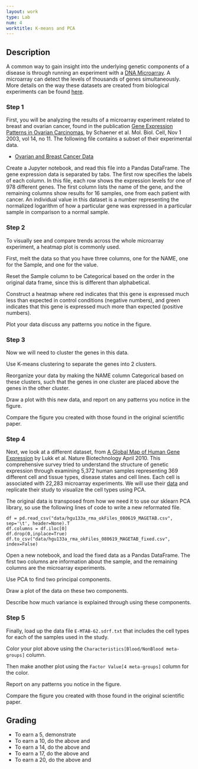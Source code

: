 ```yaml
---
layout: work
type: Lab
num: 4
worktitle: K-means and PCA
---
```


## Description

A common way to gain insight into the underlying genetic components of a
disease is through running an experiment with a [DNA
Microarray](http://en.wikipedia.org/wiki/DNA_microarray). A microarray
can detect the levels of thousands of genes simultaneously. More details
on the way these datasets are created from biological experiments can be
found
[here](http://www.mrc-lmb.cam.ac.uk/genomes/madanm/microarray/chapter-final.pdf).

### Step 1

First, you will be analyzing the results of a microarray experiment related to
breast and ovarian cancer, found in the publication
[Gene Expression Patterns in Ovarian Carcinomas](http://www.molbiolcell.org/content/14/11/4376.full), by
Schaener et al. Mol. Biol. Cell, Nov 1 2003, vol 14, no 11. The
following file contains a subset of their experimental data.

-   [Ovarian and Breast Cancer Data]({{site.baseurl}}/assets/data/cancergenes.csv)

Create a Jupyter notebook, and read this file into a Pandas DataFrame.
The gene expression data is separated by tabs. The first row specifies the labels of
each column. In this file, each row shows the expression levels for one
of 978 different genes. The first column lists the name of the gene, and
the remaining columns show results for 16 samples, one from each patient
with cancer. An individual value in this dataset is a number representing
the normalized logarithm of how a particular gene was expressed in a
particular sample in comparison to a normal sample.

### Step 2

To visually see and compare trends across the whole microarray
experiment, a heatmap plot is commonly used.

First, melt the data so
that you have three columns, one for the NAME, one for the Sample,
and one for the value.

Reset the Sample column to be Categorical based on the order in the
original data frame, since this is different than alphabetical.

Construct a heatmap where red indicates that this gene is expressed
much less than expected in control conditions (negative numbers), and green
indicates that this gene is expressed much more than expected (positive numbers).

Plot your data discuss any patterns you notice in the figure.

### Step 3

Now we will need to cluster the genes in this data.

Use K-means clustering to separate the genes into 2 clusters.

Reorganize your data by making the NAME column Categorical
based on these clusters, such that the genes in one
cluster are placed above the genes in the other cluster.

Draw a plot with this new data, and report on any patterns you
notice in the figure.

Compare the figure you created with those
found in the original scientific paper.

### Step 4

Next, we look at a different dataset, from
[A Global Map of Human Gene Expression](https://www.researchgate.net/publication/43080482_A_global_map_of_human_gene_expression) by Lukk et al.
Nature Biotechnology April 2010. This comprehensive survey
tried to understand the structure of genetic expression through examining
5,372 human samples representing 369 different cell and tissue types,
disease states and cell lines. Each cell is associated with 22,283
microarray experiments. We will use their
[data](https://www.ebi.ac.uk/arrayexpress/experiments/E-MTAB-62/) and
replicate their study to visualize
the cell types using PCA.

The original data is transposed from how we need it to use our sklearn PCA
library, so use the following lines of code to write a new reformated file.

    df = pd.read_csv("data/hgu133a_rma_okFiles_080619_MAGETAB.csv", sep='\t', header=None).T
    df.columns = df.iloc[0]
    df.drop(0,inplace=True)
    df.to_csv("data/hgu133a_rma_okFiles_080619_MAGETAB_fixed.csv", index=False)

Open a new notebook, and load the fixed data as a Pandas DataFrame.
The first two columns are information about
the sample, and the remaining columns are the microarray experiments.

Use PCA to find two principal components.

Draw a plot of the data on these two components.

Describe how much variance is explained through using these components.

### Step 5

Finally, load up the data file `E-MTAB-62.sdrf.txt` that includes the cell types for each of the
samples used in the study.

Color your plot above using the
`Characteristics[Blood/NonBlood meta-groups]` column.

Then make another plot using the
`Factor Value[4 meta-groups]` column for the color.

Report on any patterns you notice in the figure.

Compare the figure you created with those
found in the original scientific paper.

## Grading

* To earn a 5, demonstrate
* To earn a 10, do the above and
* To earn a 14, do the above and
* To earn a 17, do the above and
* To earn a 20, do the above and
